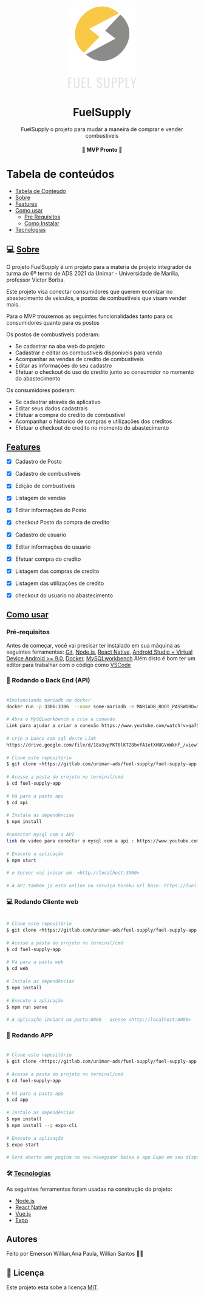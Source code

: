 <h1 align="center">
    <img alt="FuelSupply" title="FuelSupply-logo" src="./assets/logoenome.png" width="180px" />
</h1>

<h1 align="center">FuelSupply</h1>

<p align="center">FuelSupply o projeto para mudar a maneira de comprar e vender combustiveis</p>

<h4 align="center"> 
	🚧 MVP Pronto 🚧
</h4>

Tabela de conteúdos
=================
<!--ts-->
   * [Tabela de Conteudo](#tabela-de-conteudo)
   * [Sobre](#Sobre)
   * [Features](#Features)
   * [Como usar](#como-usar)
      * [Pre Requisitos](#pre-requisitos)
      * [Como Instalar](#como-instalar)
   * [Tecnologias](#tecnologias)
<!--te-->

## 💻 [Sobre](#Sobre)

O projeto FuelSupply é um projeto para a materia de projeto integrador de turma do 6º termo de ADS 2021 da Unimar - Universidade de Marília, professor Victor Borba.

Este projeto visa conectar consumidores que querem ecomizar no abastecimento de veiculos, e postos de combustiveis que visam vender mais.

Para o MVP trouxemos as seguintes funcionalidades tanto para os consumidores quanto para os postos

Os postos de combustiveis poderam:

- Se cadastrar na aba web do projeto 
- Cadastrar e editar os combustiveis disponiveis para venda
- Acompanhar as vendas de credito de combustiveis
- Editar as informações do seu cadastro
- Efetuar o checkout do uso do credito junto ao consumidor no momento do abastecimento

Os consumidores poderam: 

- Se cadastrar através do aplicativo
- Editar seus dados cadastrais 
- Efetuar a compra do credito de combustivel
- Acompanhar o historico de compras e utilizações dos creditos
- Efetuar o checkout do credito no momento do abastecimento

## [Features](#Features)

- [x] Cadastro de Posto
- [x] Cadastro de combustiveis
- [x] Edição de combustiveis
- [x] Listagem de vendas
- [x] Editar informações do Posto
- [x] checkout Posto da compra de credito

- [x] Cadastro de usuario
- [x] Editar informações do usuario
- [x] Efetuar compra do credito
- [x] Listagem das compras de credito
- [x] Listagem das utilizações de credito
- [x] checkout do usuario no abastecimento


## [Como usar](#como-usar)

### Pré-requisitos

Antes de começar, você vai precisar ter instalado em sua máquina as seguintes ferramentas:
[Git](https://git-scm.com), [Node.js](https://nodejs.org/en/), [React Native](https://reactnative.dev/), 
[Android Studio + Virtual Device Android >= 9.0](https://developer.android.com/studio), [Docker](https://docs.docker.com/docker-for-windows/install/), [MySQLworkbench](https://www.mysql.com/products/workbench/)
Além disto é bom ter um editor para trabalhar com o código como [VSCode](https://code.visualstudio.com/)

### 🎲 Rodando o Back End (API)

```bash

#Instanciando mariadb no docker
docker run -p 3306:3306  --name some-mariadb -e MARIADB_ROOT_PASSWORD=my-secret-pw -d mariadb

# Abra o MySQLworkbench e crie a conexão 
Link para ajudar a criar a conexão https://www.youtube.com/watch?v=qa7SWCozY_A

# crie o banco com sql deste Link 
https://drive.google.com/file/d/18a3vpPKT0lKT28bvfA1etXHUGVnWkHf_/view?usp=sharing

# Clone este repositório
$ git clone <https://gitlab.com/unimar-ads/fuel-supply/fuel-supply-app.git>

# Acesse a pasta do projeto no terminal/cmd
$ cd fuel-supply-app

# Vá para a pasta api
$ cd api

# Instale as dependências
$ npm install

#conectar mysql com a API
link do video para conectar o mysql com a api : https://www.youtube.com/watch?v=642J5YzLXDk

# Execute a aplicação
$ npm start

# o Server vai inicar em  <http://localhost:3000>

# A API também ja esta online no serviço heroku url base: https://fuel-supply-api.herokuapp.com/ 


```

### 💻 Rodando Cliente web

```bash

# Clone este repositório
$ git clone <https://gitlab.com/unimar-ads/fuel-supply/fuel-supply-app.git>

# Acesse a pasta do projeto no terminal/cmd
$ cd fuel-supply-app

# Vá para a pasta web
$ cd web

# Instale as dependências
$ npm install

# Execute a aplicação 
$ npm run serve

# A aplicação inciará na porta:8080 - acesse <http://localhost:8080>


```

### 📱 Rodando APP

```bash

# Clone este repositório
$ git clone <https://gitlab.com/unimar-ads/fuel-supply/fuel-supply-app.git>

# Acesse a pasta do projeto no terminal/cmd
$ cd fuel-supply-app

# Vá para a pasta app
$ cd app

# Instale as dependências
$ npm install
$ npm install --g expo-cli

# Execute a aplicação 
$ expo start

# Será aberto uma pagina no seu navegador baixa o app Expo em seu dispositivo, e escanei o QR code que esta na pagina do seu navegador

```

### 🛠 [Tecnologias](#tecnologias)

As seguintes ferramentas foram usadas na construção do projeto:

- [Node.js](https://nodejs.org/en/)
- [React Native](https://reactnative.dev/)
- [Vue.js](https://vuejs.org/)
- [Expo](https://expo.dev/)

## Autores

Feito por Emerson Willian,Ana Paula, Willian Santos 👋🏽


## 📝 Licença

Este projeto esta sobe a licença [MIT](https://gitlab.com/unimar-ads/fuel-supply/fuel-supply-app/-/blob/master/LICENSE).



